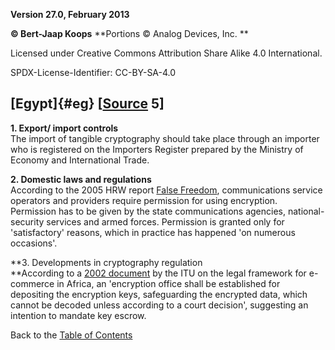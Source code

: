 **Version 27.0, February 2013**

**© Bert-Jaap Koops**
**Portions © Analog Devices, Inc. **  

Licensed under Creative Commons Attribution Share Alike 4.0 International.

SPDX-License-Identifier: CC-BY-SA-4.0

## [Egypt]{#eg} \[[Source](cls-srce.htm) 5\]

**1. Export/ import controls**\
The import of tangible cryptography should take place through an
importer who is registered on the Importers Register prepared by the
Ministry of Economy and International Trade.

**2. Domestic laws and regulations**\
According to the 2005 HRW report [False
Freedom](http://hrw.org/reports/2005/mena1105/), communications service
operators and providers require permission for using encryption.
Permission has to be given by the state communications agencies,
national-security services and armed forces. Permission is granted only
for \'satisfactory\' reasons, which in practice has happened \'on
numerous occasions\'. 

**3. Developments in cryptography regulation\
**According to a [2002
document](http://www.itu.int/ITU-D/e-strategy/Seminars/CapeVerde/AfricaLegalFramework1.pdf)
by the ITU on the legal framework for e-commerce in Africa, an
\'encryption office shall be established for depositing the encryption
keys, safeguarding the encrypted data, which cannot be decoded unless
according to a court decision\', suggesting an intention to mandate key
escrow.

Back to the [Table of Contents](index.html#toc)
